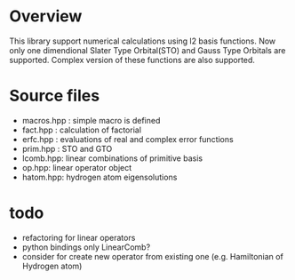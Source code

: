 # Overview

This library support numerical calculations using l2 basis
functions. Now only one dimendional Slater Type Orbital(STO) 
and Gauss Type Orbitals are supported. Complex version
of these functions are also supported.

# Source files

- macros.hpp : simple macro is defined
- fact.hpp : calculation of factorial
- erfc.hpp : evaluations of real and complex error functions
- prim.hpp : STO and GTO
- lcomb.hpp: linear combinations of primitive basis
- op.hpp: linear operator object
- hatom.hpp: hydrogen atom eigensolutions


# todo 

 - refactoring for linear operators
 - python bindings only LinearComb?
 - consider for create new operator from existing one (e.g. Hamiltonian of Hydrogen atom)




